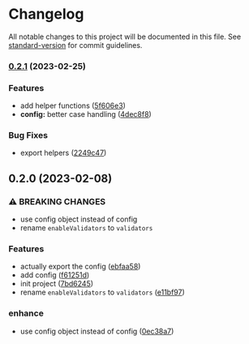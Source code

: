 # Changelog

All notable changes to this project will be documented in this file. See [standard-version](https://github.com/conventional-changelog/standard-version) for commit guidelines.

### [0.2.1](https://github.com/night-lake/djs-localized-builders/compare/v0.2.0...v0.2.1) (2023-02-25)


### Features

* add helper functions ([5f606e3](https://github.com/night-lake/djs-localized-builders/commit/5f606e3ed54035cb3f49952fe1d67a8f36f59329))
* **config:** better case handling ([4dec8f8](https://github.com/night-lake/djs-localized-builders/commit/4dec8f8886d60ed9a3ae3605eecf45e40e674d43))


### Bug Fixes

* export helpers ([2249c47](https://github.com/night-lake/djs-localized-builders/commit/2249c475a4c7bc47e16e88901b171b452461dc50))

## 0.2.0 (2023-02-08)


### ⚠ BREAKING CHANGES

* use config object instead of config
* rename `enableValidators` to `validators`

### Features

* actually export the config ([ebfaa58](https://github.com/night-lake/djs-localized-builders/commit/ebfaa58a4f46049b61f131cf24c71bb0f04843e9))
* add config ([f61251d](https://github.com/night-lake/djs-localized-builders/commit/f61251d324e66954e81fe32276f964749b811137))
* init project ([7bd6245](https://github.com/night-lake/djs-localized-builders/commit/7bd62454b5be64156d887965de6dffa2cc5f7cd2))
* rename `enableValidators` to `validators` ([e11bf97](https://github.com/night-lake/djs-localized-builders/commit/e11bf972ea6a3c42f8773499ffcf4799bdef7ef5))


### enhance

* use config object instead of config ([0ec38a7](https://github.com/night-lake/djs-localized-builders/commit/0ec38a77eff6bf3b182452cf7d6e1b7595a240d9))
